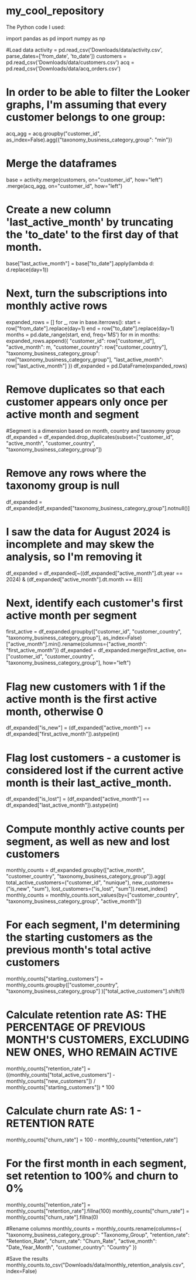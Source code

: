 # my_cool_repository

The Python code I used:

import pandas as pd
import numpy as np

#Load data
activity = pd.read_csv('Downloads/data/activity.csv', parse_dates=['from_date', 'to_date'])
customers = pd.read_csv('Downloads/data/customers.csv')
acq = pd.read_csv('Downloads/data/acq_orders.csv')

# In order to be able to filter the Looker graphs, I'm assuming that every customer belongs to one group:
acq_agg = acq.groupby("customer_id", as_index=False).agg({"taxonomy_business_category_group": "min"})

# Merge the dataframes
base = activity.merge(customers, on="customer_id", how="left") \
               .merge(acq_agg, on="customer_id", how="left")

# Create a new column 'last_active_month' by truncating the 'to_date' to the first day of that month.
base["last_active_month"] = base["to_date"].apply(lambda d: d.replace(day=1))

# Next, turn the subscriptions into monthly active rows

expanded_rows = []
for _, row in base.iterrows():
    start = row["from_date"].replace(day=1)
    end = row["to_date"].replace(day=1)
    months = pd.date_range(start, end, freq='MS')
    for m in months:
        expanded_rows.append({
            "customer_id": row["customer_id"],
            "active_month": m,
            "customer_country": row["customer_country"],
            "taxonomy_business_category_group": row["taxonomy_business_category_group"],
            "last_active_month": row["last_active_month"]
        })
df_expanded = pd.DataFrame(expanded_rows)

# Remove duplicates so that each customer appears only once per active month and segment
#Segment is a dimension based on month, country and taxonomy group
df_expanded = df_expanded.drop_duplicates(subset=["customer_id", "active_month", "customer_country", "taxonomy_business_category_group"])

# Remove any rows where the taxonomy group is null
df_expanded = df_expanded[df_expanded["taxonomy_business_category_group"].notnull()]

# I saw the data for August 2024 is incomplete and may skew the analysis, so I'm removing it
df_expanded = df_expanded[~((df_expanded["active_month"].dt.year == 2024) & (df_expanded["active_month"].dt.month == 8))]

# Next, identify each customer's first active month per segment
first_active = df_expanded.groupby(["customer_id", "customer_country", "taxonomy_business_category_group"],
                as_index=False)["active_month"].min().rename(columns={"active_month": "first_active_month"})
df_expanded = df_expanded.merge(first_active, on=["customer_id", "customer_country", "taxonomy_business_category_group"], how="left")

# Flag new customers with 1 if the active month is the first active month, otherwise 0
df_expanded["is_new"] = (df_expanded["active_month"] == df_expanded["first_active_month"]).astype(int)

# Flag lost customers - a customer is considered lost if the current active month is their last_active_month.
df_expanded["is_lost"] = (df_expanded["active_month"] == df_expanded["last_active_month"]).astype(int)

# Compute monthly active counts per segment, as well as new and lost customers
monthly_counts = df_expanded.groupby(["active_month", "customer_country", "taxonomy_business_category_group"]).agg(
    total_active_customers=("customer_id", "nunique"),
    new_customers=("is_new", "sum"),
    lost_customers=("is_lost", "sum")).reset_index()
monthly_counts = monthly_counts.sort_values(by=["customer_country", "taxonomy_business_category_group", "active_month"])

# For each segment, I'm determining the starting customers as the previous month's total active customers
monthly_counts["starting_customers"] = monthly_counts.groupby(["customer_country", "taxonomy_business_category_group"]
                                        )["total_active_customers"].shift(1)

# Calculate retention rate AS: THE PERCENTAGE OF PREVIOUS MONTH'S CUSTOMERS, EXCLUDING NEW ONES, WHO REMAIN ACTIVE
monthly_counts["retention_rate"] = ((monthly_counts["total_active_customers"] - monthly_counts["new_customers"]) /
                                    monthly_counts["starting_customers"]) * 100

# Calculate churn rate AS: 1 - RETENTION RATE
monthly_counts["churn_rate"] = 100 - monthly_counts["retention_rate"]

# For the first month in each segment, set retention to 100% and churn to 0%
monthly_counts["retention_rate"] = monthly_counts["retention_rate"].fillna(100)
monthly_counts["churn_rate"] = monthly_counts["churn_rate"].fillna(0)

#Rename columns
monthly_counts = monthly_counts.rename(columns={
    "taxonomy_business_category_group": "Taxonomy_Group",
    "retention_rate": "Retention_Rate",
    "churn_rate": "Churn_Rate",
    "active_month": "Date_Year_Month",
    "customer_country": "Country"
})

#Save the results
monthly_counts.to_csv("Downloads/data/monthly_retention_analysis.csv", index=False)
